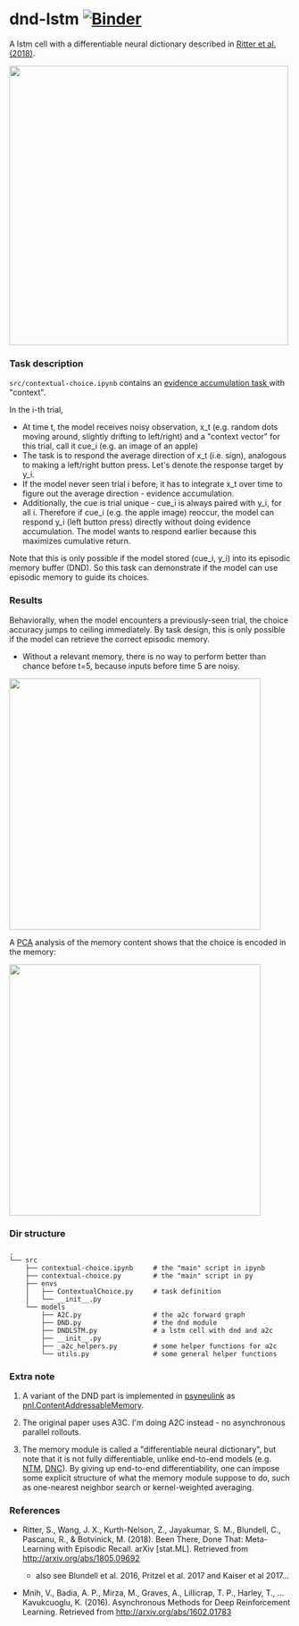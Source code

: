 # dnd-lstm [![Binder](https://mybinder.org/badge_logo.svg)](https://mybinder.org/v2/gh/qihongl/dlstm-demo/master)

A lstm cell with a differentiable neural dictionary described in <a href="https://arxiv.org/abs/1805.09692">Ritter et al. (2018)</a>. 


<img src="https://github.com/qihongl/dnd-lstm/blob/master/figs/dnd-lstm-cell.png" width=500>


### Task description 

`src/contextual-choice.ipynb` contains an 
<a href="https://en.wikipedia.org/wiki/Two-alternative_forced_choice#Behavioural_experiments">evidence accumulation task </a>
with "context". 

In the i-th trial,

- At time t, the model receives noisy observation, x_t (e.g. random dots moving around, slightly drifting to left/right)
and a "context vector" for this trial, call it cue_i (e.g. an image of an apple)
- The task is to respond the average direction of x_t (i.e. sign), analogous to making a left/right button press. Let's denote the response target by y_i.  
- If the model never seen trial i before, it has to integrate x_t over time to figure out the average direction - evidence accumulation.
- Additionally, the cue is trial unique - cue_i is always paired with y_i, for all i. Therefore if cue_i (e.g. the apple image) reoccur, the model can respond y_i (left button press) directly without doing evidence accumulation. The model wants to respond earlier because this maximizes cumulative return. 

Note that this is only possible if the model stored (cue_i, y_i) into its episodic memory buffer (DND). So this task can demonstrate if the model can use episodic memory to guide its choices. 

### Results

Behaviorally, when the model encounters a previously-seen trial, the choice accuracy jumps to ceiling immediately. By task design, this is only possible if the model can retrieve the correct episodic memory. 
- Without a relevant memory, there is no way to perform better than chance before t=5, because inputs before time 5 are noisy. 

<img src="https://github.com/qihongl/dnd-lstm/blob/master/figs/correct-rate.png" width=450>

A 
<a href="https://en.wikipedia.org/wiki/Principal_component_analysis">PCA</a>
analysis of the memory content shows that the choice is encoded in the memory: 

<img src="https://github.com/qihongl/dnd-lstm/blob/master/figs/pc-v.png" width=450>


### Dir structure 

```
.
└── src
    ├── contextual-choice.ipynb     # the "main" script in ipynb
    ├── contextual-choice.py        # the "main" script in py
    ├── envs
    │   ├── ContextualChoice.py     # task definition 
    │   └── __init__.py
    └── models
        ├── A2C.py                  # the a2c forward graph  
        ├── DND.py                  # the dnd module  
        ├── DNDLSTM.py              # a lstm cell with dnd and a2c 
        ├── __init__.py
        ├── _a2c_helpers.py         # some helper functions for a2c
        └── utils.py                # some general helper functions 
```

### Extra note 

1. A variant of the DND part is implemented in 
<a href="https://princetonuniversity.github.io/PsyNeuLink/">psyneulink</a> 
as <a href="https://princetonuniversity.github.io/PsyNeuLink/MemoryFunctions.html?highlight=dnd#psyneulink.core.components.functions.statefulfunctions.memoryfunctions.ContentAddressableMemory">    pnl.ContentAddressableMemory</a>. 

2. The original paper uses A3C. I'm doing A2C instead - no asynchronous parallel rollouts. 

3. The memory module is called a "differentiable neural dictionary", but note that it is not fully differentiable, unlike end-to-end models (e.g. <a href="https://arxiv.org/abs/1410.5401">NTM</a>, <a href="https://www.nature.com/articles/nature20101/">DNC</a>). 
By giving up end-to-end differentiability, one can impose some explicit structure of what the memory module suppose to do, such as one-nearest neighbor search or kernel-weighted averaging. 


### References

- Ritter, S., Wang, J. X., Kurth-Nelson, Z., Jayakumar, S. M., Blundell, C., Pascanu, R., & Botvinick, M. (2018). Been There, Done That: Meta-Learning with Episodic Recall. arXiv [stat.ML]. Retrieved from http://arxiv.org/abs/1805.09692

    - also see Blundell et al. 2016, Pritzel et al. 2017 and Kaiser et al 2017... 

- Mnih, V., Badia, A. P., Mirza, M., Graves, A., Lillicrap, T. P., Harley, T., … Kavukcuoglu, K. (2016). Asynchronous Methods for Deep Reinforcement Learning. Retrieved from http://arxiv.org/abs/1602.01783

